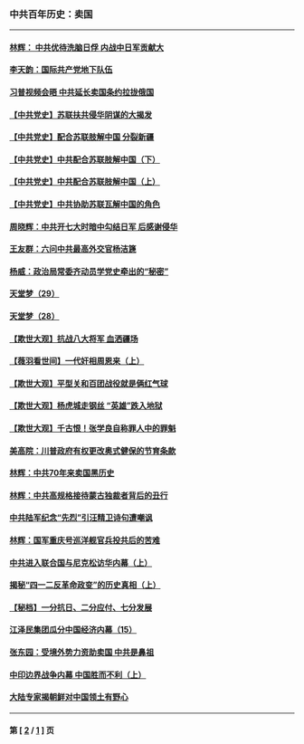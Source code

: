 ### 中共百年历史：卖国
---
#### [林辉： 中共优待洗脑日俘 内战中日军贡献大](../../pages/nf1176117/n13624644.md?05150430) 
#### [李天韵：国际共产党地下队伍](../../pages/nf1176117/n13611808.md?05150430) 
#### [习普视频会晤 中共延长卖国条约拉拢俄国](../../pages/nf1176117/n13060971.md?05150430) 
#### [【中共党史】苏联扶共侵华阴谋的大揭发](../../pages/nf1176117/n13056050.md?05150430) 
#### [【中共党史】配合苏联肢解中国 分裂新疆](../../pages/nf1176117/n13040700.md?05150430) 
#### [【中共党史】中共配合苏联肢解中国（下）](../../pages/nf1176117/n13035660.md?05150430) 
#### [【中共党史】中共配合苏联肢解中国（上）](../../pages/nf1176117/n13030262.md?05150430) 
#### [【中共党史】中共协助苏联瓦解中国的角色](../../pages/nf1176117/n13018109.md?05150430) 
#### [周晓辉：中共开七大时暗中勾结日军 后感谢侵华](../../pages/nf1176117/n12921960.md?05150430) 
#### [王友群：六问中共最高外交官杨洁篪](../../pages/nf1176117/n12836495.md?05150430) 
#### [杨威：政治局常委齐动员学党史牵出的“秘密”](../../pages/nf1176117/n12764642.md?05150430) 
#### [天堂梦（29）](../../pages/nf1176117/n12408465.md?05150430) 
#### [天堂梦（28）](../../pages/nf1176117/n12408309.md?05150430) 
#### [【欺世大观】抗战八大将军 血洒疆场](../../pages/nf1176117/n12357044.md?05150430) 
#### [【薇羽看世间】一代奸相周恩来（上）](../../pages/nf1176117/n12401109.md?05150430) 
#### [【欺世大观】平型关和百团战役就是俩红气球](../../pages/nf1176117/n12359157.md?05150430) 
#### [【欺世大观】杨虎城走钢丝 “英雄”跌入地狱](../../pages/nf1176117/n12358840.md?05150430) 
#### [【欺世大观】千古恨！张学良自称罪人中的罪魁](../../pages/nf1176117/n12358629.md?05150430) 
#### [美高院：川普政府有权更改奥式健保的节育条款](../../pages/nf1176117/n12242171.md?05150430) 
#### [林辉：中共70年来卖国黑历史](../../pages/nf1176117/n11552181.md?05150430) 
#### [林辉：中共高规格接待蒙古独裁者背后的丑行](../../pages/nf1176117/n11225005.md?05150430) 
#### [中共陆军纪念“先烈”引汪精卫诗句遭嘲讽](../../pages/nf1176117/n11153345.md?05150430) 
#### [林辉：国军重庆号巡洋舰官兵投共后的苦难](../../pages/nf1176117/n10997801.md?05150430) 
#### [中共进入联合国与尼克松访华内幕（上）](../../pages/nf1176117/n10138788.md?05150430) 
#### [揭秘“四一二反革命政变”的历史真相（上）](../../pages/nf1176117/n9996650.md?05150430) 
#### [【秘档】一分抗日、二分应付、七分发展](../../pages/nf1176117/n9331484.md?05150430) 
#### [江泽民集团瓜分中国经济内幕（15）](../../pages/nf1176117/n9268584.md?05150430) 
#### [张东园：受境外势力资助卖国 中共是鼻祖](../../pages/nf1176117/n9272480.md?05150430) 
#### [中印边界战争内幕 中国胜而不利（上）](../../pages/nf1176117/n9252458.md?05150430) 
#### [大陆专家揭朝鲜对中国领土有野心](../../pages/nf1176117/n9074056.md?05150430) 

---
#### 第 [ [2](./2.md?05150430) / [1](./1.md?05150430) ] 页
